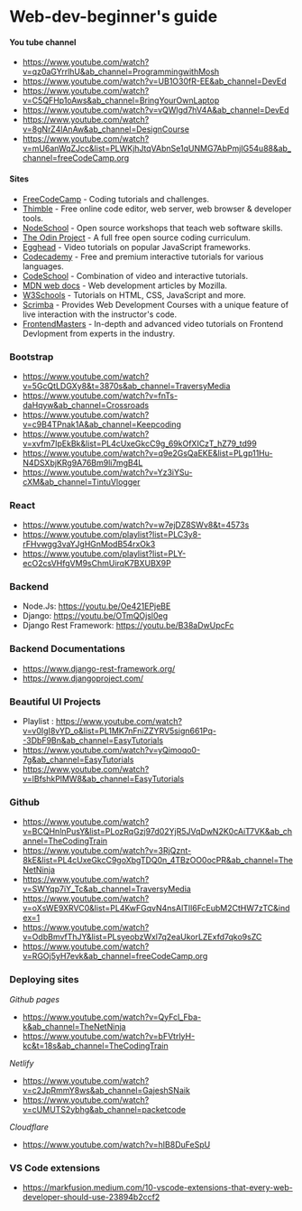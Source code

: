 # Web-dev-beginner's guide

#### You tube channel

- https://www.youtube.com/watch?v=qz0aGYrrlhU&ab_channel=ProgrammingwithMosh
- https://www.youtube.com/watch?v=UB1O30fR-EE&ab_channel=DevEd
- https://www.youtube.com/watch?v=C5QFHp1oAws&ab_channel=BringYourOwnLaptop
- https://www.youtube.com/watch?v=vQWlgd7hV4A&ab_channel=DevEd
- https://www.youtube.com/watch?v=8gNrZ4lAnAw&ab_channel=DesignCourse
- https://www.youtube.com/watch?v=mU6anWqZJcc&list=PLWKjhJtqVAbnSe1qUNMG7AbPmjIG54u88&ab_channel=freeCodeCamp.org

#### Sites

 * [FreeCodeCamp](http://freecodecamp.com) - Coding tutorials and challenges.
 * [Thimble](https://thimble.mozilla.org/en-US/) - Free online code editor, web server, web browser & developer tools.
 * [NodeSchool](https://nodeschool.io) - Open source workshops that teach web software skills.
 * [The Odin Project](https://www.theodinproject.com/) - A full free open source coding curriculum.
 * [Egghead](https://egghead.io/) - Video tutorials on popular JavaScript frameworks.
 * [Codecademy](https://www.codecademy.com/) - Free and premium interactive tutorials for various languages.
 * [CodeSchool](https://www.codeschool.com/) - Combination of video and interactive tutorials.
 * [MDN web docs](https://developer.mozilla.org/en-US/docs/Learn) - Web development articles by Mozilla.
 * [W3Schools](https://www.w3schools.com/) - Tutorials on HTML, CSS, JavaScript and more.
 * [Scrimba](https://scrimba.com/) - Provides Web Development Courses with a unique feature of live interaction with the instructor's code.
 * [FrontendMasters](https://frontendmasters.com/) - In-depth and advanced video tutorials on Frontend Devlopment from experts in the industry.


### Bootstrap

- https://www.youtube.com/watch?v=5GcQtLDGXy8&t=3870s&ab_channel=TraversyMedia
- https://www.youtube.com/watch?v=fnTs-daHqyw&ab_channel=Crossroads
- https://www.youtube.com/watch?v=c9B4TPnak1A&ab_channel=Keepcoding
- https://www.youtube.com/watch?v=xvfm7IpEkBk&list=PL4cUxeGkcC9g_69kOfXICzT_hZ79_td99
- https://www.youtube.com/watch?v=q9e2GsQaEKE&list=PLgp11Hu-N4DSXbjKRg9A76Bm9li7mgB4L
- https://www.youtube.com/watch?v=Yz3iYSu-cXM&ab_channel=TintuVlogger

### React
- https://www.youtube.com/watch?v=w7ejDZ8SWv8&t=4573s
- https://www.youtube.com/playlist?list=PLC3y8-rFHvwgg3vaYJgHGnModB54rxOk3
- https://www.youtube.com/playlist?list=PLY-ecO2csVHfgVM9sChmUirqK7BXUBX9P

### Backend
- Node.Js: https://youtu.be/Oe421EPjeBE
- Django: https://youtu.be/OTmQOjsl0eg
- Django Rest Framework: https://youtu.be/B38aDwUpcFc

### Backend Documentations
- https://www.django-rest-framework.org/
- https://www.djangoproject.com/

### Beautiful UI Projects

- Playlist : https://www.youtube.com/watch?v=v0IgI8vYD_o&list=PL1MK7nFniZZYRV5sign661Pq--3DbF9Bn&ab_channel=EasyTutorials
- https://www.youtube.com/watch?v=yQimoqo0-7g&ab_channel=EasyTutorials
- https://www.youtube.com/watch?v=lBfshkPlMW8&ab_channel=EasyTutorials 


### Github

- https://www.youtube.com/watch?v=BCQHnlnPusY&list=PLozRqGzj97d02YjR5JVqDwN2K0cAiT7VK&ab_channel=TheCodingTrain
- https://www.youtube.com/watch?v=3RjQznt-8kE&list=PL4cUxeGkcC9goXbgTDQ0n_4TBzOO0ocPR&ab_channel=TheNetNinja
- https://www.youtube.com/watch?v=SWYqp7iY_Tc&ab_channel=TraversyMedia
- https://www.youtube.com/watch?v=oXsWE9XRVC0&list=PL4KwFGqvN4nsAlTIl6FcEubM2CtHW7zTC&index=1
- https://www.youtube.com/watch?v=OdbBmvfThJY&list=PLsyeobzWxl7q2eaUkorLZExfd7qko9sZC
- https://www.youtube.com/watch?v=RGOj5yH7evk&ab_channel=freeCodeCamp.org


### Deploying sites

*Github pages*

- https://www.youtube.com/watch?v=QyFcl_Fba-k&ab_channel=TheNetNinja
- https://www.youtube.com/watch?v=bFVtrlyH-kc&t=18s&ab_channel=TheCodingTrain

*Netlify*

- https://www.youtube.com/watch?v=c2JpRmmY8ws&ab_channel=GajeshSNaik
- https://www.youtube.com/watch?v=cUMUTS2ybhg&ab_channel=packetcode

*Cloudflare*

- https://www.youtube.com/watch?v=hIB8DuFeSpU
### VS Code extensions

- https://markfusion.medium.com/10-vscode-extensions-that-every-web-developer-should-use-23894b2ccf2
